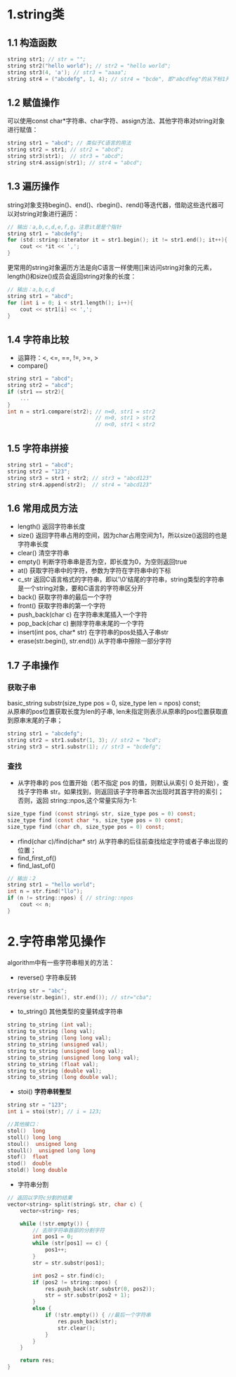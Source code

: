 # 1.string类
## 1.1 构造函数
```c
string str1; // str = "";
string str2("hello world"); // str2 = "hello world";
string str3(4, 'a'); // str3 = "aaaa";
string str4 = ("abcdefg", 1, 4); // str4 = "bcde", 即"abcdfeg"的从下标1开始长度为4的子串

```
## 1.2 赋值操作
可以使用const char*字符串、char字符、assign方法、其他字符串对string对象进行赋值：
```c
string str1 = "abcd"; // 类似于C语言的用法
string str2 = str1; // str2 = "abcd";
string str3(str1);  // str3 = "abcd";
string str4.assign(str1); // str4 = "abcd";
```
## 1.3 遍历操作
string对象支持begin()、end()、rbegin()、rend()等迭代器，借助这些迭代器可以对string对象进行遍历：
```c
// 输出：a,b,c,d,e,f,g，注意it是是个指针
string str1 = "abcdefg";
for (std::string::iterator it = str1.begin(); it != str1.end(); it++){
    cout << *it << ',';
}
```
更常用的string对象遍历方法是向C语言一样使用[]来访问string对象的元素，length()和size()成员会返回string对象的长度：
```c
// 输出：a,b,c,d
string str1 = "abcd";
for (int i = 0; i < str1.length(); i++){
    cout << str1[i] << ',';
}
```
## 1.4 字符串比较
- 运算符：<, <=, ==, !=, >=, >
- compare()
```c
string str1 = "abcd";
string str2 = "abcd";
if (str1 == str2){
    ...
}
int n = str1.compare(str2); // n=0, str1 = str2
                            // n>0, str1 > str2
                            // n<0, str1 < str2
```
## 1.5 字符串拼接
```c
string str1 = "abcd";
string str2 = "123";
string str3 = str1 + str2; // str3 = "abcd123"
string str4.append(str2);  // str4 = "abcd123" 
```
## 1.6 常用成员方法
- length()  返回字符串长度
- size()  返回字符串占用的空间，因为char占用空间为1，所以size()返回的也是字符串长度
- clear()  清空字符串
- empty()  判断字符串串是否为空，即长度为0，为空则返回true
- at()  获取字符串中的字符，参数为字符在字符串中的下标
- c_str  返回C语言格式的字符串，即以'\0'结尾的字符串，string类型的字符串是一个string对象，要和C语言的字符串区分开
- back()  获取字符串的最后一个字符
- front()  获取字符串的第一个字符
- push_back(char c)  在字符串末尾插入一个字符
- pop_back(char c)  删除字符串末尾的一个字符
- insert(int pos, char* str)  在字符串的pos处插入子串str
- erase(str.begin(), str.end())  从字符串中擦除一部分字符

## 1.7 子串操作
### 获取子串
basic_string substr(size_type pos = 0, size_type len = npos) const;  
从原串的pos位置获取长度为len的子串, len未指定则表示从原串的pos位置获取直到原串末尾的子串；
```c
string str1 = "abcdefg";
string str2 = str1.substr(1, 3); // str2 = "bcd";
string str3 = str1.substr(1); // str3 = "bcdefg";
```
### 查找
- 从字符串的 pos 位置开始（若不指定 pos 的值，则默认从索引 0 处开始），查找子字符串 str。如果找到，则返回该子字符串首次出现时其首字符的索引；否则，返回 string::npos,这个常量实际为-1:
```c
size_type find (const string& str, size_type pos = 0) const;
size_type find (const char *s, size_type pos = 0) const;
size_type find (char ch, size_type pos = 0) const;
```
- rfind(char c)/find(char* str)  从字符串的后往前查找给定字符或者子串出现的位置；
- find_first_of()
- find_last_of()
```c
// 输出：2
string str1 = "hello world";
int n = str.find("llo");
if (n != string::npos) { // string::npos
    cout << n;
}
```

# 2.字符串常见操作
algorithm中有一些字符串相关的方法：
- reverse()  字符串反转 
```c
string str = "abc";
reverse(str.begin(), str.end()); // str="cba";
```
- to_string() 其他类型的变量转成字符串
```c
string to_string (int val);
string to_string (long val);
string to_string (long long val);
string to_string (unsigned val);
string to_string (unsigned long val);
string to_string (unsigned long long val);
string to_string (float val);
string to_string (double val);
string to_string (long double val);
```
- stoi()  **字符串转整型**
```c
string str = "123";
int i = stoi(str); // i = 123;

//其他接口：
stol()  long
stoll() long long 
stoul()  unsigned long
stoull()  unsigned long long
stof()  float
stod()  double
stold() long double
```

- 字符串分割
```c
// 返回以字符c分割的结果
vector<string> split(string& str, char c) {
	vector<string> res;

	while (!str.empty()) {
		// 去除字符串首部的分割字符
		int pos1 = 0;
		while (str[pos1] == c) {
			pos1++;
		}
		str = str.substr(pos1);

		int pos2 = str.find(c);
		if (pos2 != string::npos) {
			res.push_back(str.substr(0, pos2));
			str = str.substr(pos2 + 1);
		}
		else {
			if (!str.empty()) { //最后一个字符串
				res.push_back(str);
				str.clear();
			}
		}
	}

	return res;
}
```